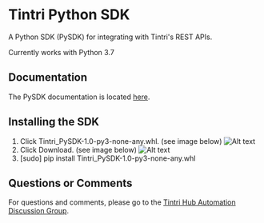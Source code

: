 # Tintri Python SDK
A Python SDK (PySDK) for integrating with Tintri's REST APIs.

Currently works with Python 3.7

## Documentation ##
The PySDK documentation is located [here](https://tintri.github.io/tintri-python-sdk/index.html).

## Installing the SDK
1. Click Tintri_PySDK-1.0-py3-none-any.whl. (see image below)
![Alt text](PySDK_wheel_click.png)
1. Click Download. (see image below)
![Alt text](PySDK_download.png)
1. [sudo] pip install Tintri_PySDK-1.0-py3-none-any.whl

## Questions or Comments ##
For questions and comments, please go to the [Tintri Hub Automation Discussion Group](http://hub.tintri.com/discussions/automation).
